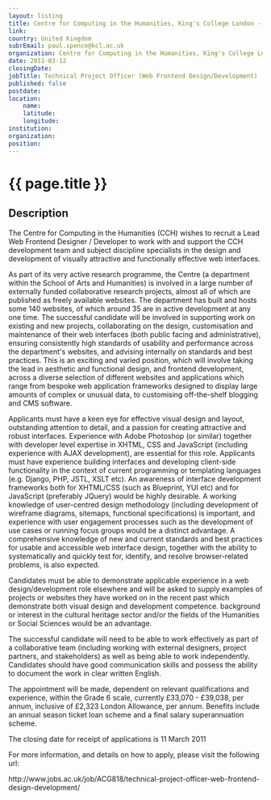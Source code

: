 ```yaml
---
layout: listing
title: Centre for Computing in the Humanities, King's College London - Technical Project Officer (Web Frontend Design/Development)
link:
country: United Kingdom
subrEmail: paul.spence@kcl.ac.uk
organization: Centre for Computing in the Humanities, King's College London 
date: 2011-03-12
closingDate: 
jobTitle: Technical Project Officer (Web Frontend Design/Development)
published: false
postdate:
location:
	name: 
	latitude: 
	longitude: 
institution: 
organization: 
position: 
--- 
```



# {{ page.title }}

## Description

<p>The Centre for Computing in the Humanities (CCH) wishes to recruit a Lead Web Frontend Designer / Developer to work with and support the CCH development team and subject discipline specialists in the design and development of visually attractive and functionally effective web interfaces. </p>

<p>As part of its very active research programme, the Centre (a department within the School of Arts and Humanities) is involved in a large number of externally funded collaborative research projects, almost all of which are published as freely available websites. The department has built and hosts some 140 websites, of which around 35 are in active development at any one time. The successful candidate will be involved in supporting work on existing and new projects, collaborating on the design, customisation and maintenance of their web interfaces (both public facing and administrative), ensuring consistently high standards of usability and performance across the department's websites, and advising internally on standards and best practices. This is an exciting and varied position, which will involve taking the lead in aesthetic and functional design, and frontend development, across a diverse selection of different websites and applications which range from bespoke web application frameworks designed to display large amounts of complex or unusual data, to customising off-the-shelf blogging and CMS software. </p>

<p>Applicants must have a keen eye for effective visual design and layout, outstanding attention to detail, and a passion for creating attractive and robust interfaces.  Experience with Adobe Photoshop (or similar) together with developer level expertise in XHTML, CSS and JavaScript (including experience with AJAX development), are essential for this role. Applicants must have experience building interfaces and developing client-side functionality in the context of current programming or templating languages (e.g. Django, PHP, JSTL, XSLT etc). An awareness of interface development frameworks both for XHTML/CSS (such as Blueprint, YUI etc) and for JavaScript (preferably JQuery) would be highly desirable.  A working knowledge of user-centred design methodology (including development of wireframe diagrams, sitemaps, functional specifications) is important, and experience with user engagement processes such as the development of use cases or running focus groups would be a distinct advantage. A comprehensive knowledge of new and current standards and best practices for usable and accessible web interface design, together with the ability to systematically and quickly test for, identify, and resolve browser-related problems, is also expected.</p>

<p>Candidates must be able to demonstrate applicable experience in a web design/development role elsewhere and will be asked to supply examples of projects or websites they have worked on in the recent past which demonstrate both visual design and development competence.   background or interest in the cultural heritage sector and/or the fields of the Humanities or Social Sciences would be an advantage. </p>

<p>The successful candidate will need to be able to work effectively as part of a collaborative team (including working with external designers, project partners, and stakeholders) as well as being able to work independently. Candidates should have good communication skills and possess the ability to document the work in clear written English.</p>

<p>The appointment will be made, dependent on relevant qualifications and experience, within the Grade 6 scale, currently £33,070 - £39,038, per annum, inclusive of £2,323 London Allowance, per annum. Benefits include an annual season ticket loan scheme and a final salary superannuation scheme.</p>

<p>The closing date for receipt of applications is 11 March 2011</p>

<p>For more information, and details on how to apply, please visit the following url:</p>


<p>http://www.jobs.ac.uk/job/ACG818/technical-project-officer-web-frontend-design-development/</p>

